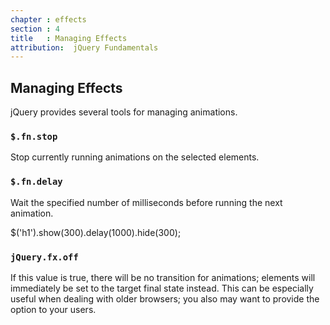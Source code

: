 ```yaml
---
chapter : effects
section : 4
title   : Managing Effects
attribution:  jQuery Fundamentals
---
```

## Managing Effects

jQuery provides several tools for managing animations.

### `$.fn.stop`
Stop currently running animations on the selected elements.

### `$.fn.delay`
Wait the specified number of milliseconds before running the next animation.

<div class="example" markdown="1">
    $('h1').show(300).delay(1000).hide(300);
</div>

### `jQuery.fx.off`
If this value is true, there will be no transition for animations; elements will immediately be set to the target final state instead. 
This can be especially useful when dealing with older browsers; you also may want to provide the option to your users.